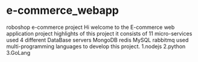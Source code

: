 # e-commerce_webapp
roboshop e-commerce project
Hi welcome to the E-commerce web application project
highlights of this project
  it consists of 11 micro-services
  used 4 different DataBase servers
    MongoDB
    redis
    MySQL
    rabbitmq
  used multi-programming languages to develop this project.
    1.nodejs
    2.python
    3.GoLang
  
